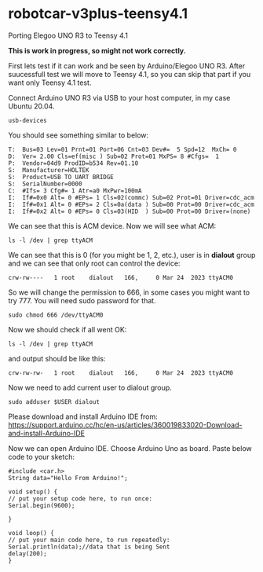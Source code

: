 # robotcar-v3plus-teensy4.1
Porting Elegoo UNO R3 to Teensy 4.1

**This is work in progress, so might not work correctly.**

First lets test if it can work and be seen by Arduino/Elegoo UNO R3.
After suucessfull test we will move to Teensy 4.1, so you can skip that part if you want only Teensy 4.1 test.

Connect Arduino UNO R3 via USB to your host computer, in my case Ubuntu 20.04.
```
usb-devices
```

You should see something similar to below:
```
T:  Bus=03 Lev=01 Prnt=01 Port=06 Cnt=03 Dev#=  5 Spd=12  MxCh= 0
D:  Ver= 2.00 Cls=ef(misc ) Sub=02 Prot=01 MxPS= 8 #Cfgs=  1
P:  Vendor=04d9 ProdID=b534 Rev=01.10
S:  Manufacturer=HOLTEK
S:  Product=USB TO UART BRIDGE
S:  SerialNumber=0000
C:  #Ifs= 3 Cfg#= 1 Atr=a0 MxPwr=100mA
I:  If#=0x0 Alt= 0 #EPs= 1 Cls=02(commc) Sub=02 Prot=01 Driver=cdc_acm
I:  If#=0x1 Alt= 0 #EPs= 2 Cls=0a(data ) Sub=00 Prot=00 Driver=cdc_acm
I:  If#=0x2 Alt= 0 #EPs= 0 Cls=03(HID  ) Sub=00 Prot=00 Driver=(none)
```

We can see that this is ACM device.
Now we will see what ACM:
```
ls -l /dev | grep ttyACM
```

We can see that this is 0 (for you might be 1, 2, etc.), user is in **dialout** group and we can see that only root can control the device:
```
crw-rw----   1 root    dialout   166,     0 Mar 24  2023 ttyACM0
```

So we will change the permission to 666, in some cases you might want to try 777.
You will need sudo password for that.
```
sudo chmod 666 /dev/ttyACM0
```

Now we should check if all went OK:
```
ls -l /dev | grep ttyACM
```

and output should be like this:
```
crw-rw-rw-   1 root    dialout   166,     0 Mar 24  2023 ttyACM0
```

Now we need to add current user to dialout group. 
```
sudo adduser $USER dialout
```

Please download and install Arduino IDE from:
https://support.arduino.cc/hc/en-us/articles/360019833020-Download-and-install-Arduino-IDE

Now we can open Arduino IDE.
Choose Arduino Uno as board.
Paste below code to your sketch:
```
#include <car.h>
String data="Hello From Arduino!";

void setup() {
// put your setup code here, to run once:
Serial.begin(9600);

}

void loop() {
// put your main code here, to run repeatedly:
Serial.println(data);//data that is being Sent
delay(200);
}
```

